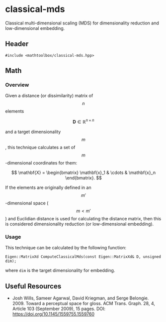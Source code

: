 # classical-mds

Classical multi-dimensional scaling (MDS) for dimensionality reduction and low-dimensional embedding.

## Header

```
#include <mathtoolbox/classical-mds.hpp>
```

## Math

### Overview

Given a distance (or dissimilarity) matrix of $$ n $$ elements

$$
\mathbf{D} \in \mathbb{R}^{n \times n}
$$

and a target dimensionality $$ m $$, this technique calculates a set of $$ m $$-dimensional coordinates for them:

$$
\mathbf{X} = \begin{bmatrix} \mathbf{x}_1 & \cdots & \mathbf{x}_n \end{bmatrix}.
$$

If the elements are originally defined in an $$ m' $$-dimensional space ($$ m < m' $$) and Euclidian distance is used for calculating the distance matrix, then this is considered dimensionality reduction (or low-dimensional embedding).

### Usage
This technique can be calculated by the following function:
```
Eigen::MatrixXd ComputeClassicalMds(const Eigen::MatrixXd& D, unsigned dim);
```
where `dim` is the target dimensionality for embedding.

## Useful Resources

- Josh Wills, Sameer Agarwal, David Kriegman, and Serge Belongie. 2009. Toward a perceptual space for gloss. ACM Trans. Graph. 28, 4, Article 103 (September 2009), 15 pages. DOI: <https://doi.org/10.1145/1559755.1559760>

<script src="https://cdn.mathjax.org/mathjax/latest/MathJax.js?config=TeX-AMS-MML_HTMLorMML" type="text/javascript"></script>